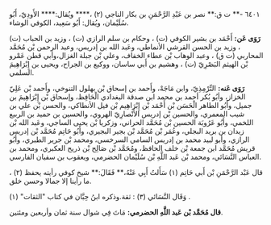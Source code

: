 ٦٤٠١ -** ت ق:** نصر بن عَبْدِ الرَّحْمَنِ بن بكار الناجي (٢) ،**** ويُقال:**** الأَودِيّ، أَبُو سُلَيْمان، ويُقال: أَبُو سَعِيد، الكوفي الوشاء.

**رَوَى عَن:** أَحْمَد بن بشير الكوفي (ت) ، وحكام بن سلم الرازي (ت) ، وزيد بن الحباب (ت) ، وزيد بن الحسن القرشي الأنماطي، وعَبد الله بن إدريس، وعبد الرحمن بْن مُحَمَّد المحاربي (ت ق) ، وعبد الوهاب بْن عطاء الخفاف، وعلي بْن جبلة الغزال،وأبي قطن عَمْرو بْن الهيثم البَصْرِيّ (ت) ، وهشيم بن أَبي ساسان، ووكيع بن الجراح، ويحيى بن إِبْرَاهِيمَ السلمي.

**رَوَى عَنه:** التِّرْمِذِيّ، وابن مَاجَهْ، وأَحمد بن إسحاق بْن بهلول التنوخي، وأَحمد بْن عَلِيّ الخزاز، وأبُو بُكر أحمد بن محمد ابن صدقة البغدادي الْحَافِظ، وإسحاق بْن إِبْرَاهِيمَ بن جميل، وأَبُو الطاهر الْحَسَن بْن أَحْمَد بْن إِبْرَاهِيم بْن فيل الأنطاكي، والحسن بْن علي بن شيب المعمري، والحسين بْن إدريس الأَنْصارِيّ الهروي، والحسين بن حميد بن الربيع اللخمي، وأَبُو عَرُوبَة الحسين بْن مُحَمَّد الحراني، وزكريا بْن يحيى الساجي، وعَبد الله بْن زيدان بن بريد البجلي، وعُمَر بْن مُحَمَّد بْن بجير البجيري، وأَبُو حَاتِم مُحَمَّد بْن إدريس الرازي، وأبو لبيد محمد بن إدريس السامي السرخسي، ومحمد بْن جرير الطبري، وأَبُو قريش مُحَمَّد ابن جمعة بْن خلف الحافظ، ومُحَمَّد بْن صَالِح بْن ذريح العكبري، ومحمد بن العباس النَّسَائي، ومحمد بْن عَبد اللَّهِ بْن سُلَيْمان الحضرمي، ويعقوب بن سفيان الفارسي.

قال عَبْد الرَّحْمَنِ بْن أَبي حَاتِم (١) سَأَلتُ أَبِي عَنْهُ،** فَقَالَ:** شيخ كوفي رأيته يحفظ (٢) ، ما رأينا إلا جمالا وحسن خلق.

وَقَال النَّسَائي (٣) : ثقة.وذكره ابنُ حِبَّان في كتاب "الثقات" (١) .

**قال مُحَمَّد بْن عَبد اللَّهِ الحضرمي:** مَاتَ فِي شوال سنة ثمان وأربعين ومئتين.